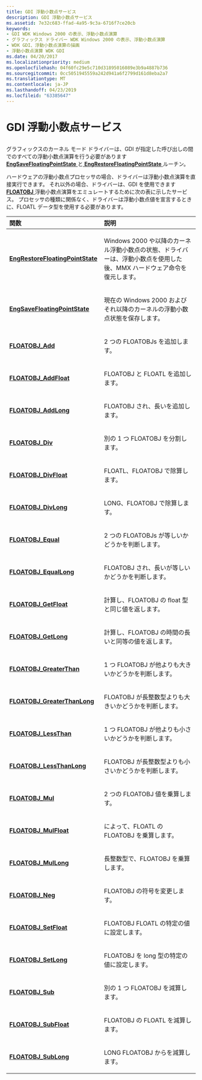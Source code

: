```yaml
---
title: GDI 浮動小数点サービス
description: GDI 浮動小数点サービス
ms.assetid: 7e32c683-ffad-4a95-9c3a-6716f7ce20cb
keywords:
- GDI WDK Windows 2000 の表示、浮動小数点演算
- グラフィックス ドライバー WDK Windows 2000 の表示、浮動小数点演算
- WDK GDI、浮動小数点演算の描画
- 浮動小数点演算 WDK GDI
ms.date: 04/20/2017
ms.localizationpriority: medium
ms.openlocfilehash: 04f60fc29e5c710d31895016089e3b9a4887b736
ms.sourcegitcommit: 0cc5051945559a242d941a6f2799d161d8eba2a7
ms.translationtype: MT
ms.contentlocale: ja-JP
ms.lasthandoff: 04/23/2019
ms.locfileid: "63385647"
---
```

# <a name="gdi-floating-point-services"></a>GDI 浮動小数点サービス


## <span id="ddk_gdi_floating_point_services_gg"></span><span id="DDK_GDI_FLOATING_POINT_SERVICES_GG"></span>


グラフィックスのカーネル モード ドライバーは、GDI が指定した呼び出しの間でのすべての浮動小数点演算を行う必要があります[ **EngSaveFloatingPointState** ](https://msdn.microsoft.com/library/windows/hardware/ff565010)と[ **EngRestoreFloatingPointState** ](https://msdn.microsoft.com/library/windows/hardware/ff565006)ルーチン。

ハードウェアの浮動小数点プロセッサの場合、ドライバーは浮動小数点演算を直接実行できます。 それ以外の場合、ドライバーは、GDI を使用できます[ **FLOATOBJ** ](https://msdn.microsoft.com/library/windows/hardware/ff565804)浮動小数点演算をエミュレートするために次の表に示したサービス。 プロセッサの種類に関係なく、ドライバーは浮動小数点値を宣言するときに、FLOATL データ型を使用する必要があります。

<table>
<colgroup>
<col width="50%" />
<col width="50%" />
</colgroup>
<thead>
<tr class="header">
<th align="left">関数</th>
<th align="left">説明</th>
</tr>
</thead>
<tbody>
<tr class="odd">
<td align="left"><p><a href="https://msdn.microsoft.com/library/windows/hardware/ff565006" data-raw-source="[&lt;strong&gt;EngRestoreFloatingPointState&lt;/strong&gt;](https://msdn.microsoft.com/library/windows/hardware/ff565006)"><strong>EngRestoreFloatingPointState</strong></a></p></td>
<td align="left"><p>Windows 2000 や以降のカーネル浮動小数点の状態、ドライバーは、浮動小数点を使用した後、MMX ハードウェア命令を復元します。</p></td>
</tr>
<tr class="even">
<td align="left"><p><a href="https://msdn.microsoft.com/library/windows/hardware/ff565010" data-raw-source="[&lt;strong&gt;EngSaveFloatingPointState&lt;/strong&gt;](https://msdn.microsoft.com/library/windows/hardware/ff565010)"><strong>EngSaveFloatingPointState</strong></a></p></td>
<td align="left"><p>現在の Windows 2000 およびそれ以降のカーネルの浮動小数点状態を保存します。</p></td>
</tr>
<tr class="odd">
<td align="left"><p><a href="https://msdn.microsoft.com/library/windows/hardware/ff565814" data-raw-source="[&lt;strong&gt;FLOATOBJ_Add&lt;/strong&gt;](https://msdn.microsoft.com/library/windows/hardware/ff565814)"><strong>FLOATOBJ_Add</strong></a></p></td>
<td align="left"><p>2 つの FLOATOBJs を追加します。</p></td>
</tr>
<tr class="even">
<td align="left"><p><a href="https://msdn.microsoft.com/library/windows/hardware/ff565822" data-raw-source="[&lt;strong&gt;FLOATOBJ_AddFloat&lt;/strong&gt;](https://msdn.microsoft.com/library/windows/hardware/ff565822)"><strong>FLOATOBJ_AddFloat</strong></a></p></td>
<td align="left"><p>FLOATOBJ と FLOATL を追加します。</p></td>
</tr>
<tr class="odd">
<td align="left"><p><a href="https://msdn.microsoft.com/library/windows/hardware/ff565826" data-raw-source="[&lt;strong&gt;FLOATOBJ_AddLong&lt;/strong&gt;](https://msdn.microsoft.com/library/windows/hardware/ff565826)"><strong>FLOATOBJ_AddLong</strong></a></p></td>
<td align="left"><p>FLOATOBJ され、長いを追加します。</p></td>
</tr>
<tr class="even">
<td align="left"><p><a href="https://msdn.microsoft.com/library/windows/hardware/ff565835" data-raw-source="[&lt;strong&gt;FLOATOBJ_Div&lt;/strong&gt;](https://msdn.microsoft.com/library/windows/hardware/ff565835)"><strong>FLOATOBJ_Div</strong></a></p></td>
<td align="left"><p>別の 1 つ FLOATOBJ を分割します。</p></td>
</tr>
<tr class="odd">
<td align="left"><p><a href="https://msdn.microsoft.com/library/windows/hardware/ff565841" data-raw-source="[&lt;strong&gt;FLOATOBJ_DivFloat&lt;/strong&gt;](https://msdn.microsoft.com/library/windows/hardware/ff565841)"><strong>FLOATOBJ_DivFloat</strong></a></p></td>
<td align="left"><p>FLOATL、FLOATOBJ で除算します。</p></td>
</tr>
<tr class="even">
<td align="left"><p><a href="https://msdn.microsoft.com/library/windows/hardware/ff565845" data-raw-source="[&lt;strong&gt;FLOATOBJ_DivLong&lt;/strong&gt;](https://msdn.microsoft.com/library/windows/hardware/ff565845)"><strong>FLOATOBJ_DivLong</strong></a></p></td>
<td align="left"><p>LONG、FLOATOBJ で除算します。</p></td>
</tr>
<tr class="odd">
<td align="left"><p><a href="https://msdn.microsoft.com/library/windows/hardware/ff565861" data-raw-source="[&lt;strong&gt;FLOATOBJ_Equal&lt;/strong&gt;](https://msdn.microsoft.com/library/windows/hardware/ff565861)"><strong>FLOATOBJ_Equal</strong></a></p></td>
<td align="left"><p>2 つの FLOATOBJs が等しいかどうかを判断します。</p></td>
</tr>
<tr class="even">
<td align="left"><p><a href="https://msdn.microsoft.com/library/windows/hardware/ff565870" data-raw-source="[&lt;strong&gt;FLOATOBJ_EqualLong&lt;/strong&gt;](https://msdn.microsoft.com/library/windows/hardware/ff565870)"><strong>FLOATOBJ_EqualLong</strong></a></p></td>
<td align="left"><p>FLOATOBJ され、長いが等しいかどうかを判断します。</p></td>
</tr>
<tr class="odd">
<td align="left"><p><a href="https://msdn.microsoft.com/library/windows/hardware/ff565871" data-raw-source="[&lt;strong&gt;FLOATOBJ_GetFloat&lt;/strong&gt;](https://msdn.microsoft.com/library/windows/hardware/ff565871)"><strong>FLOATOBJ_GetFloat</strong></a></p></td>
<td align="left"><p>計算し、FLOATOBJ の float 型と同じ値を返します。</p></td>
</tr>
<tr class="even">
<td align="left"><p><a href="https://msdn.microsoft.com/library/windows/hardware/ff565873" data-raw-source="[&lt;strong&gt;FLOATOBJ_GetLong&lt;/strong&gt;](https://msdn.microsoft.com/library/windows/hardware/ff565873)"><strong>FLOATOBJ_GetLong</strong></a></p></td>
<td align="left"><p>計算し、FLOATOBJ の時間の長いと同等の値を返します。</p></td>
</tr>
<tr class="odd">
<td align="left"><p><a href="https://msdn.microsoft.com/library/windows/hardware/ff565880" data-raw-source="[&lt;strong&gt;FLOATOBJ_GreaterThan&lt;/strong&gt;](https://msdn.microsoft.com/library/windows/hardware/ff565880)"><strong>FLOATOBJ_GreaterThan</strong></a></p></td>
<td align="left"><p>1 つ FLOATOBJ が他よりも大きいかどうかを判断します。</p></td>
</tr>
<tr class="even">
<td align="left"><p><a href="https://msdn.microsoft.com/library/windows/hardware/ff565884" data-raw-source="[&lt;strong&gt;FLOATOBJ_GreaterThanLong&lt;/strong&gt;](https://msdn.microsoft.com/library/windows/hardware/ff565884)"><strong>FLOATOBJ_GreaterThanLong</strong></a></p></td>
<td align="left"><p>FLOATOBJ が長整数型よりも大きいかどうかを判断します。</p></td>
</tr>
<tr class="odd">
<td align="left"><p><a href="https://msdn.microsoft.com/library/windows/hardware/ff565894" data-raw-source="[&lt;strong&gt;FLOATOBJ_LessThan&lt;/strong&gt;](https://msdn.microsoft.com/library/windows/hardware/ff565894)"><strong>FLOATOBJ_LessThan</strong></a></p></td>
<td align="left"><p>1 つ FLOATOBJ が他よりも小さいかどうかを判断します。</p></td>
</tr>
<tr class="even">
<td align="left"><p><a href="https://msdn.microsoft.com/library/windows/hardware/ff565902" data-raw-source="[&lt;strong&gt;FLOATOBJ_LessThanLong&lt;/strong&gt;](https://msdn.microsoft.com/library/windows/hardware/ff565902)"><strong>FLOATOBJ_LessThanLong</strong></a></p></td>
<td align="left"><p>FLOATOBJ が長整数型よりも小さいかどうかを判断します。</p></td>
</tr>
<tr class="odd">
<td align="left"><p><a href="https://msdn.microsoft.com/library/windows/hardware/ff565908" data-raw-source="[&lt;strong&gt;FLOATOBJ_Mul&lt;/strong&gt;](https://msdn.microsoft.com/library/windows/hardware/ff565908)"><strong>FLOATOBJ_Mul</strong></a></p></td>
<td align="left"><p>2 つの FLOATOBJ 値を乗算します。</p></td>
</tr>
<tr class="even">
<td align="left"><p><a href="https://msdn.microsoft.com/library/windows/hardware/ff565914" data-raw-source="[&lt;strong&gt;FLOATOBJ_MulFloat&lt;/strong&gt;](https://msdn.microsoft.com/library/windows/hardware/ff565914)"><strong>FLOATOBJ_MulFloat</strong></a></p></td>
<td align="left"><p>によって、FLOATL の FLOATOBJ を乗算します。</p></td>
</tr>
<tr class="odd">
<td align="left"><p><a href="https://msdn.microsoft.com/library/windows/hardware/ff565916" data-raw-source="[&lt;strong&gt;FLOATOBJ_MulLong&lt;/strong&gt;](https://msdn.microsoft.com/library/windows/hardware/ff565916)"><strong>FLOATOBJ_MulLong</strong></a></p></td>
<td align="left"><p>長整数型で、FLOATOBJ を乗算します。</p></td>
</tr>
<tr class="even">
<td align="left"><p><a href="https://msdn.microsoft.com/library/windows/hardware/ff565919" data-raw-source="[&lt;strong&gt;FLOATOBJ_Neg&lt;/strong&gt;](https://msdn.microsoft.com/library/windows/hardware/ff565919)"><strong>FLOATOBJ_Neg</strong></a></p></td>
<td align="left"><p>FLOATOBJ の符号を変更します。</p></td>
</tr>
<tr class="odd">
<td align="left"><p><a href="https://msdn.microsoft.com/library/windows/hardware/ff565922" data-raw-source="[&lt;strong&gt;FLOATOBJ_SetFloat&lt;/strong&gt;](https://msdn.microsoft.com/library/windows/hardware/ff565922)"><strong>FLOATOBJ_SetFloat</strong></a></p></td>
<td align="left"><p>FLOATOBJ FLOATL の特定の値に設定します。</p></td>
</tr>
<tr class="even">
<td align="left"><p><a href="https://msdn.microsoft.com/library/windows/hardware/ff565928" data-raw-source="[&lt;strong&gt;FLOATOBJ_SetLong&lt;/strong&gt;](https://msdn.microsoft.com/library/windows/hardware/ff565928)"><strong>FLOATOBJ_SetLong</strong></a></p></td>
<td align="left"><p>FLOATOBJ を long 型の特定の値に設定します。</p></td>
</tr>
<tr class="odd">
<td align="left"><p><a href="https://msdn.microsoft.com/library/windows/hardware/ff565935" data-raw-source="[&lt;strong&gt;FLOATOBJ_Sub&lt;/strong&gt;](https://msdn.microsoft.com/library/windows/hardware/ff565935)"><strong>FLOATOBJ_Sub</strong></a></p></td>
<td align="left"><p>別の 1 つ FLOATOBJ を減算します。</p></td>
</tr>
<tr class="even">
<td align="left"><p><a href="https://msdn.microsoft.com/library/windows/hardware/ff565938" data-raw-source="[&lt;strong&gt;FLOATOBJ_SubFloat&lt;/strong&gt;](https://msdn.microsoft.com/library/windows/hardware/ff565938)"><strong>FLOATOBJ_SubFloat</strong></a></p></td>
<td align="left"><p>FLOATOBJ の FLOATL を減算します。</p></td>
</tr>
<tr class="odd">
<td align="left"><p><a href="https://msdn.microsoft.com/library/windows/hardware/ff565941" data-raw-source="[&lt;strong&gt;FLOATOBJ_SubLong&lt;/strong&gt;](https://msdn.microsoft.com/library/windows/hardware/ff565941)"><strong>FLOATOBJ_SubLong</strong></a></p></td>
<td align="left"><p>LONG FLOATOBJ からを減算します。</p></td>
</tr>
</tbody>
</table>

 

 

 





